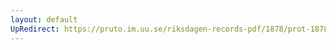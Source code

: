 ```yaml
---
layout: default
UpRedirect: https://pruto.im.uu.se/riksdagen-records-pdf/1878/prot-1878--fk--029/prot-1878--fk--029_058.pdf
---
```

